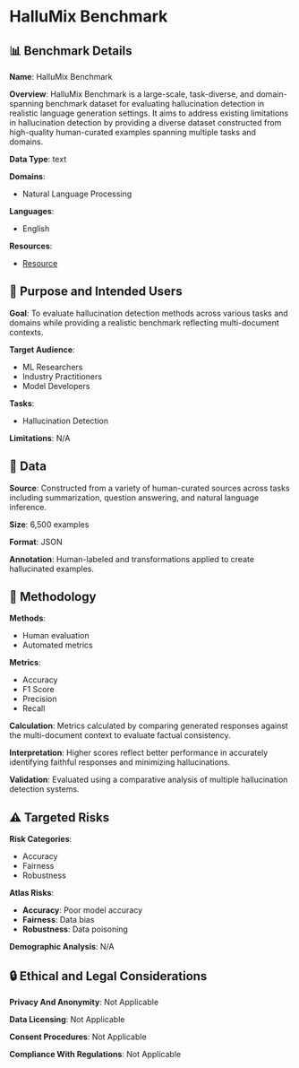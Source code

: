 # HalluMix Benchmark

## 📊 Benchmark Details

**Name**: HalluMix Benchmark

**Overview**: HalluMix Benchmark is a large-scale, task-diverse, and domain-spanning benchmark dataset for evaluating hallucination detection in realistic language generation settings. It aims to address existing limitations in hallucination detection by providing a diverse dataset constructed from high-quality human-curated examples spanning multiple tasks and domains.

**Data Type**: text

**Domains**:
- Natural Language Processing

**Languages**:
- English

**Resources**:
- [Resource](N/A)

## 🎯 Purpose and Intended Users

**Goal**: To evaluate hallucination detection methods across various tasks and domains while providing a realistic benchmark reflecting multi-document contexts.

**Target Audience**:
- ML Researchers
- Industry Practitioners
- Model Developers

**Tasks**:
- Hallucination Detection

**Limitations**: N/A

## 💾 Data

**Source**: Constructed from a variety of human-curated sources across tasks including summarization, question answering, and natural language inference.

**Size**: 6,500 examples

**Format**: JSON

**Annotation**: Human-labeled and transformations applied to create hallucinated examples.

## 🔬 Methodology

**Methods**:
- Human evaluation
- Automated metrics

**Metrics**:
- Accuracy
- F1 Score
- Precision
- Recall

**Calculation**: Metrics calculated by comparing generated responses against the multi-document context to evaluate factual consistency.

**Interpretation**: Higher scores reflect better performance in accurately identifying faithful responses and minimizing hallucinations.

**Validation**: Evaluated using a comparative analysis of multiple hallucination detection systems.

## ⚠️ Targeted Risks

**Risk Categories**:
- Accuracy
- Fairness
- Robustness

**Atlas Risks**:
- **Accuracy**: Poor model accuracy
- **Fairness**: Data bias
- **Robustness**: Data poisoning

**Demographic Analysis**: N/A

## 🔒 Ethical and Legal Considerations

**Privacy And Anonymity**: Not Applicable

**Data Licensing**: Not Applicable

**Consent Procedures**: Not Applicable

**Compliance With Regulations**: Not Applicable
